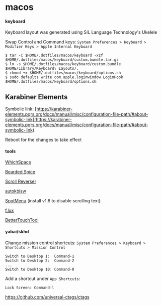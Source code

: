 # macos

#### keyboard

Keyboard layout was generated using SIL Language Technology's Ukelele

Swap Control and Command keys: `System Preferences > Keyboard > Modifier Keys > Apple Internal Keyboard`

```
$ tar -C $HOME/.dotfiles/macos/keyboard -xzf $HOME/.dotfiles/macos/keyboard/custom.bundle.tar.gz
$ ln -s $HOME/.dotfiles/macos/keyboard/custom.bundle $HOME/Library/Keyboard\ Layouts/.
$ chmod +x $HOME/.dotfiles/macos/keyboard/options.sh
$ sudo defaults write com.apple.loginwindow LoginHook $HOME/.dotfiles/macos/keyboard/options.sh
```

## Karabiner Elements

Symbolic link: [https://karabiner-elements.pqrs.org/docs/manual/misc/configuration-file-path/#about-symbolic-link](https://karabiner-elements.pqrs.org/docs/manual/misc/configuration-file-path/#about-symbolic-link)

Reboot for the changes to take effect

#### tools

[WhichSpace](https://github.com/gechr/WhichSpace)

[Bearded Spice](https://github.com/beardedspice/beardedspice)

[Scroll Reverser](https://github.com/pilotmoon/Scroll-Reverser)

[autokbisw](https://github.com/jeantil/autokbisw)

[SpotMenu](https://github.com/kmikiy/SpotMenu) (install v1.8 to disable scrolling text)

[f.lux](https://justgetflux.com)

[BetterTouchTool](https://folivora.ai/)

#### yabai/skhd

Change mission control shortcuts: `System Preferences > Keyboard > Shortcuts > Mission Control`

```
Switch to Desktop 1:  Command-1
Switch to Desktop 2:  Command-2
...
Switch to Desktop 10: Command-0
```

Add a shortcut under `App Shortcuts`:
```
Lock Screen: Command-l
```

https://github.com/universal-ctags/ctags
